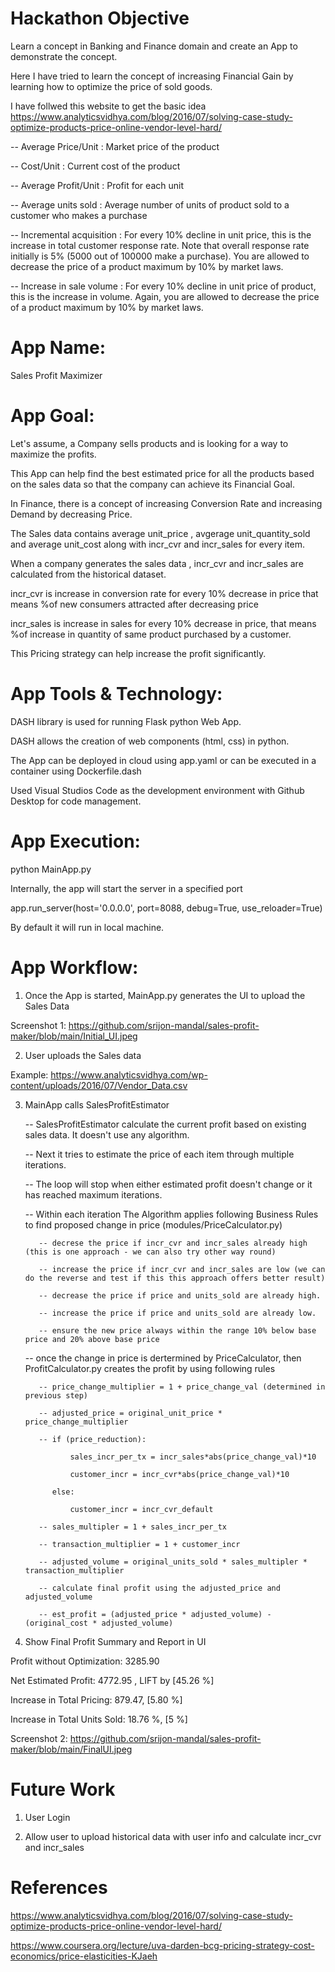 # Hackathon Objective

Learn a concept in Banking and Finance domain and create an App to demonstrate the concept.

Here I have tried to learn the concept of increasing Financial Gain by learning how to optimize the price of sold goods.

I have follwed this website to get the basic idea
https://www.analyticsvidhya.com/blog/2016/07/solving-case-study-optimize-products-price-online-vendor-level-hard/

-- Average Price/Unit : Market price of the product

-- Cost/Unit : Current cost of the product

-- Average Profit/Unit : Profit for each unit

-- Average units sold : Average number of units of product sold to a customer who makes a purchase

-- Incremental acquisition : For every 10% decline in unit price, this is the increase in total customer response rate. Note that overall response rate initially is 5% (5000 out of 100000 make a purchase). You are allowed to decrease the price of a product maximum by 10% by market laws.

-- Increase in sale volume : For every 10% decline in unit price of product, this is the increase in volume. Again, you are allowed to decrease the price of a product maximum by 10% by market laws.

# App Name: 
Sales Profit Maximizer

# App Goal: 

Let's assume, a Company sells products and is looking for a way to maximize the profits.  

This App can help find the best estimated price for all the products based on the sales data so that the company can achieve its Financial Goal.

In Finance, there is a concept of increasing Conversion Rate and increasing Demand by decreasing Price.

The Sales data contains average unit_price , avgerage unit_quantity_sold and average unit_cost along with incr_cvr and incr_sales for every item.

When a company generates the sales data , incr_cvr  and incr_sales are calculated from the historical dataset.

incr_cvr is increase in conversion rate for every 10% decrease in price that means %of new consumers attracted after decreasing price

incr_sales is increase in sales for every 10% decrease in price, that means %of increase in quantity of same product purchased by a customer.

This Pricing strategy can help increase the profit significantly.

# App Tools & Technology:

DASH library is used for running Flask python Web App. 

DASH allows the creation of web components (html, css) in python. 

The App can be deployed in cloud using app.yaml or can be executed in a container using Dockerfile.dash

Used Visual Studios Code as the development environment with Github Desktop for code management.

# App Execution:

python MainApp.py

Internally, the app will start the server in a specified port

app.run_server(host='0.0.0.0', port=8088, debug=True, use_reloader=True)

By default it will run in local machine.

# App Workflow:

1) Once the App is started, MainApp.py generates the UI to upload the Sales Data

Screenshot 1: https://github.com/srijon-mandal/sales-profit-maker/blob/main/Initial_UI.jpeg

2) User uploads the Sales data

Example: https://www.analyticsvidhya.com/wp-content/uploads/2016/07/Vendor_Data.csv

3) MainApp calls SalesProfitEstimator

   -- SalesProfitEstimator calculate the current profit based on existing sales data. It doesn't use any algorithm.
   
   -- Next it tries to estimate the price of each item through multiple iterations. 
   
   -- The loop will stop when either estimated profit doesn't change or it has reached maximum iterations.
   
   -- Within each iteration The Algorithm applies following Business Rules to find proposed change in price (modules/PriceCalculator.py)
   
          -- decrese the price if incr_cvr and incr_sales already high (this is one approach - we can also try other way round)
          
          -- increase the price if incr_cvr and incr_sales are low (we can do the reverse and test if this this approach offers better result)
          
          -- decrease the price if price and units_sold are already high. 
          
          -- increase the price if price and units_sold are already low.
          
          -- ensure the new price always within the range 10% below base price and 20% above base price
   
   -- once the change in price is dertermined by PriceCalculator, then ProfitCalculator.py creates the profit by using following rules
          
          -- price_change_multiplier = 1 + price_change_val (determined in previous step)
          
          -- adjusted_price = original_unit_price * price_change_multiplier
          
          -- if (price_reduction):
          
                 sales_incr_per_tx = incr_sales*abs(price_change_val)*10
                 
                 customer_incr = incr_cvr*abs(price_change_val)*10
             
             else:
             
                 customer_incr = incr_cvr_default

          -- sales_multipler = 1 + sales_incr_per_tx
          
          -- transaction_multiplier = 1 + customer_incr
          
          -- adjusted_volume = original_units_sold * sales_multipler * transaction_multiplier
          
          -- calculate final profit using the adjusted_price and adjusted_volume
          
          -- est_profit = (adjusted_price * adjusted_volume) - (original_cost * adjusted_volume)

6) Show Final Profit Summary and Report in UI

Profit without Optimization: 3285.90

Net Estimated Profit: 4772.95 , LIFT by [45.26 %]

Increase in Total Pricing: 879.47, [5.80 %]

Increase in Total Units Sold: 18.76 %, [5 %]

Screenshot 2: https://github.com/srijon-mandal/sales-profit-maker/blob/main/FinalUI.jpeg

# Future Work

1) User Login 

3) Allow user to upload historical data with user info and calculate incr_cvr and incr_sales

# References

https://www.analyticsvidhya.com/blog/2016/07/solving-case-study-optimize-products-price-online-vendor-level-hard/

https://www.coursera.org/lecture/uva-darden-bcg-pricing-strategy-cost-economics/price-elasticities-KJaeh


